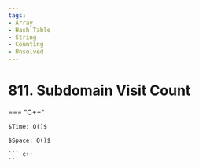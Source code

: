 ```yaml
---
tags:
- Array
- Hash Table
- String
- Counting
- Unsolved
---
```



# 811. Subdomain Visit Count

=== "C++"

    $Time: O()$

    $Space: O()$

    ``` c++
    ```